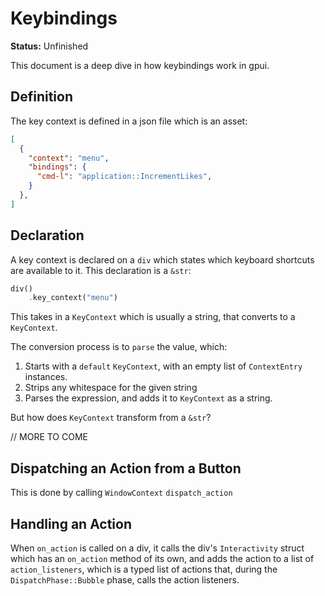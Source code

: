 # Keybindings

**Status:** Unfinished

This document is a deep dive in how keybindings work in gpui.

## Definition

The key context is defined in a json file which is an asset:

```json
[
  {
    "context": "menu",
    "bindings": {
      "cmd-l": "application::IncrementLikes",
    }
  },
]
```

## Declaration

A key context is declared on a `div` which states which keyboard shortcuts are available to it. This declaration is a `&str`:

```rs
div()
    .key_context("menu")
```

This takes in a `KeyContext` which is usually a string, that converts to a `KeyContext`.

The conversion process is to `parse` the value, which:

1. Starts with a `default` `KeyContext`, with an empty list of `ContextEntry` instances.
2. Strips any whitespace for the given string
3. Parses the expression, and adds it to `KeyContext` as a string.

But how does `KeyContext` transform from a `&str`?

// MORE TO COME

## Dispatching an Action from a Button

This is done by calling `WindowContext` `dispatch_action`

## Handling an Action

When `on_action` is called on a div, it calls the div's `Interactivity` struct which has an `on_action` method of its own, and adds the action to a list of `action_listeners`, which is a typed list of actions that, during the `DispatchPhase::Bubble` phase, calls the action listeners.
